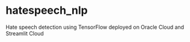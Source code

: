 # hatespeech_nlp
Hate speech detection using TensorFlow deployed on Oracle Cloud and Streamlit Cloud
